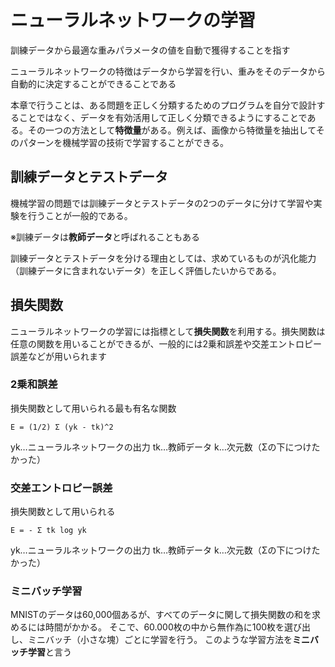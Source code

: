 # ニューラルネットワークの学習
訓練データから最適な重みパラメータの値を自動で獲得することを指す

ニューラルネットワークの特徴はデータから学習を行い、重みをそのデータから自動的に決定することができることである

本章で行うことは、ある問題を正しく分類するためのプログラムを自分で設計することではなく、データを有効活用して正しく分類できるようにすることである。その一つの方法として**特徴量**がある。例えば、画像から特徴量を抽出してそのパターンを機械学習の技術で学習することができる。

## 訓練データとテストデータ
機械学習の問題では訓練データとテストデータの2つのデータに分けて学習や実験を行うことが一般的である。

※訓練データは**教師データ**と呼ばれることもある

訓練データとテストデータを分ける理由としては、求めているものが汎化能力（訓練データに含まれないデータ）を正しく評価したいからである。

## 損失関数
ニューラルネットワークの学習には指標として**損失関数**を利用する。損失関数は任意の関数を用いることができるが、一般的には2乗和誤差や交差エントロピー誤差などが用いられます

### 2乗和誤差
損失関数として用いられる最も有名な関数
```
E = (1/2) Σ (yk - tk)^2
```
yk…ニューラルネットワークの出力
tk…教師データ
k…次元数（Σの下につけたかった）

### 交差エントロピー誤差
損失関数として用いられる
```
E = - Σ tk log yk
```
yk…ニューラルネットワークの出力
tk…教師データ
k…次元数（Σの下につけたかった）

### ミニバッチ学習
MNISTのデータは60,000個あるが、すべてのデータに関して損失関数の和を求めるには時間がかかる。
そこで、60.000枚の中から無作為に100枚を選び出し、ミニバッチ（小さな塊）ごとに学習を行う。
このような学習方法を**ミニバッチ学習**と言う
